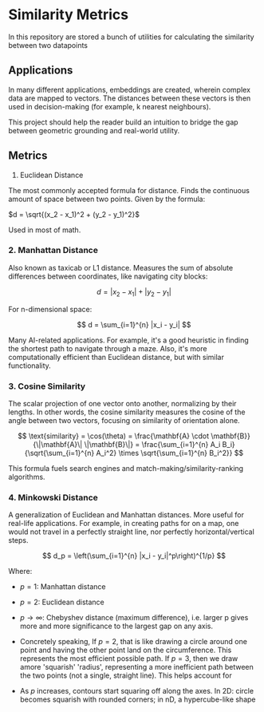 # Similarity Metrics

In this repository are stored a bunch of utilities for calculating the similarity between two datapoints

## Applications

In many different applications, embeddings are created, wherein complex data are mapped to vectors. The distances between these vectors is then used in decision-making (for example, k nearest neighbours).

This project should help the reader build an intuition to bridge the gap between geometric grounding and real-world utility.

## Metrics

1. Euclidean Distance

The most commonly accepted formula for distance. Finds the continuous amount of space between two points. Given by the formula:

$d = \sqrt{(x_2 - x_1)^2 + (y_2 - y_1)^2}$

Used in most of math.

### 2. Manhattan Distance

Also known as taxicab or L1 distance. Measures the sum of absolute differences between coordinates, like navigating city blocks:

$$
d = |x_2 - x_1| + |y_2 - y_1|
$$

For n-dimensional space:

$$
d = \sum_{i=1}^{n} |x_i - y_i|
$$

Many AI-related applications. For example, it's a good heuristic in finding the shortest path to navigate through a maze. Also, it's more computationally efficient than Euclidean distance, but with similar functionality.

### 3. Cosine Similarity

The scalar projection of one vector onto another, normalizing by their lengths. In other words, the cosine similarity measures the cosine of the angle between two vectors, focusing on similarity of orientation alone.

$$
\text{similarity} = \cos(\theta) = \frac{\mathbf{A} \cdot \mathbf{B}}{\|\mathbf{A}\| \|\mathbf{B}\|} = \frac{\sum_{i=1}^{n} A_i B_i}{\sqrt{\sum_{i=1}^{n} A_i^2} \times \sqrt{\sum_{i=1}^{n} B_i^2}}
$$

This formula fuels search engines and match-making/similarity-ranking algorithms.

### 4. Minkowski Distance

A generalization of Euclidean and Manhattan distances. More useful for real-life applications. For example, in creating paths for on a map, one would not travel in a perfectly straight line, nor perfectly horizontal/vertical steps.

$$
d_p = \left(\sum_{i=1}^{n} |x_i - y_i|^p\right)^{1/p}
$$

Where:

- $p = 1$: Manhattan distance
- $p = 2$: Euclidean distance  
- $p \to \infty$: Chebyshev distance (maximum difference), i.e. larger p gives more and more significance to the largest gap on any axis.

- Concretely speaking,
  If $p = 2$, that is like drawing a circle around one point and having the other point land on the circumference. This represents the most efficient possible path.
  If $p=3$, then we draw amore 'squarish' 'radius', representing a more inefficient path between the two points (not a single, straight line). This helps account for

- As $p$ increases, contours start squaring off along the axes. In 2D: circle becomes squarish with rounded corners; in nD, a hypercube-like shape
